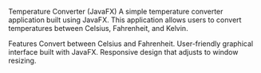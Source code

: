 Temperature Converter (JavaFX)
A simple temperature converter application built using JavaFX. This application allows users to convert temperatures between Celsius, Fahrenheit, and Kelvin.

Features
Convert between Celsius and Fahrenheit.
User-friendly graphical interface built with JavaFX.
Responsive design that adjusts to window resizing.
